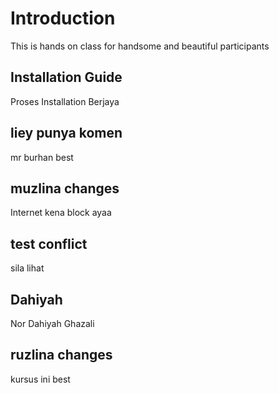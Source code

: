 # Introduction
This is hands on class for handsome and beautiful participants

## Installation Guide
Proses Installation Berjaya

## liey punya komen
mr burhan best

## muzlina changes
Internet kena block ayaa

## test conflict
sila lihat

## Dahiyah
Nor Dahiyah Ghazali

## ruzlina changes
kursus ini best
